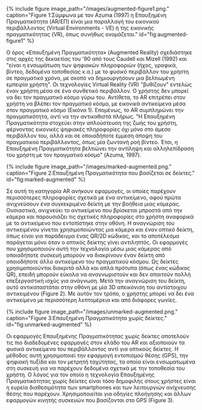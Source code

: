 {% include figure image_path="/images/augmented-figure1.png." caption="Figure 1:Σύμφωνα με τον Azuma (1997) η Επαυξημένη Πραγματικότητα (AR/ΕΠ) είναι μια παραλλαγή του εικονικού περιβάλλοντος (Virtual Environments - VE) ή της εικονικής πραγματικότητας (VR), όπως συνήθως ονομάζεται." id="fig:augmented-figure1" %}


Ο όρος «Επαυξημένη Πραγματικότητα» (Augmented Reality) σχεδιάστηκε στις αρχές της δεκαετίας του '90 από τους Caudell και Mizell (1992) και "είναι η ενσωμάτωση των ψηφιακών πληροφοριών (ήχος, γραφικά, βίντεο, δεδομένα τοποθεσίας κ.α.) με το φυσικό περιβάλλον του χρήστη σε πραγματικό χρόνο, με σκοπό να δημιουργήσουν μια βελτιωμένη εμπειρία χρήστη". Οι τεχνολογίες Virtual Reality (VR) "βυθίζουν" εντελώς έναν χρήστη μέσα σε ένα συνθετικό περιβάλλον. Ο χρήστης δεν μπορεί να δει τον πραγματικό κόσμο γύρω του. Αντίθετα, το AR επιτρέπει στον χρήστη να βλέπει τον πραγματικό κόσμο, με εικονικά αντικείμενα μέσα στον πραγματικό κόσμο (Εικόνα 1). Επομένως, το AR συμπληρώνει την πραγματικότητα, αντί να την αντικαθιστά πλήρως. "Η Επαυξημένη Πραγματικότητα στοχεύει στην απλούστευση της ζωής του χρήστη, φέρνοντας εικονικές ψηφιακές πληροφορίες όχι μόνο στο άμεσο περιβάλλον του, αλλά και σε οποιαδήποτε έμμεση άποψη του πραγματικού περιβάλλοντος, όπως μία ζωντανή ροή βίντεο. Έτσι, η Επαυξημένη Πραγματικότητα βελτιώνει την αντίληψη και αλληλεπίδραση του χρήστη με τον πραγματικό κόσμο" (Azuma, 1997).


{% include figure image_path="/images/marked-augmented.png." caption="Figure 2:Επαυξημένη Πραγματικότητα που βασίζεται σε δείκτες." id="fig:marked-augmented" %}

Σε αυτή τη κατηγορία AR ανήκουν εφαρμογές, οι οποίες παρέχουν περισσότερες πληροφορίες σχετικά με ένα αντικείμενο, αφού πρώτα ανιχνεύσουν ένα συγκεκριμένο δείκτη με την βοήθεια μιας κάμερας. Ουσιαστικά, ανιχνεύει το αντικείμενο που βρίσκεται μπροστά από την κάμερα και παρουσιάζει τις σχετικές πληροφορίες στο χρήστη αναφορικά με το αντικείμενο που εντοπίστηκε στην οθόνη. Η αναγνώριση του αντικειμένου γίνεται χρησιμοποιώντας μια κάμερα και έναν οπτικό δείκτη, όπως είναι για παράδειγμα ένας QR/2D κώδικας, και το αποτέλεσμα παράγεται μόνο όταν ο οπτικός δείκτης γίνει αντιληπτός. Οι εφαρμογές που χρησιμοποιούν αυτή την τεχνολογία μέσω μιας κάμερας από οποιαδήποτε συσκευή μπορούν να διακρίνουν έναν δείκτη από οποιοδήποτε άλλο αντικείμενο του πραγματικού κόσμου. Ως δείκτες χρησιμοποιούνται διακριτά αλλά και απλά πρότυπα (όπως ένας κώδικας QR), επειδή μπορούν εύκολα να αναγνωριστούν και δεν απαιτούν πολλή επεξεργαστική ισχύς για ανάγνωση. Μετά την αναγνώριση του δείκτη, αυτό αντικαταστάται στην οθόνη με μία 3D απεικόνιση του αντίστοιχου αντικειμένου (Figure 2). Με αυτόν τον τρόπο, ο χρήστης μπορεί να δει ένα αντικείμενο με περισσότερη λεπτομέρεια και από διάφορες γωνίες.


{% include figure image_path="/images/unmarked-augmented.png." caption="Figure 3:Επαυξημένη Πραγματικότητα χωρίς δείκτες." id="fig:unmarked-augmented" %}

Οι εφαρμογές Επαυξημένης Πραγματικότητας χωρίς δείκτες αποτελούν τις πιο διαδεδομένες εφαρμογές στον κλάδο του AR και αξιοποιούν τα φυσικά αντικείμενα του περιβάλλοντος αντί για οπτικούς δείκτες. Η μέθοδος αυτή χρησιμοποιεί την εφαρμογή εντοπισμού θέσης (GPS), την ψηφιακή πυξίδα και τον μετρητή ταχύτητας, τα οποία είναι ενσωματωμένα στη συσκευή για να παρέχουν δεδομένα σχετικά με την τοποθεσία του χρήστη. Ο λόγος για τον οποίο η τεχνολογία Επαυξημένης Πραγματικότητας χωρίς δείκτες είναι τόσο δημοφιλής στους χρήστες είναι η ευρεία διαθεσιμότητα των smartphones και των λειτουργιών ανίχνευσης θέσης που παρέχουν. Χρησιμοποιείται για οδηγίες πλοήγησης και άλλων εφαρμογών κινητής συσκευών που βασίζονται στο GPS (Figure 3).
